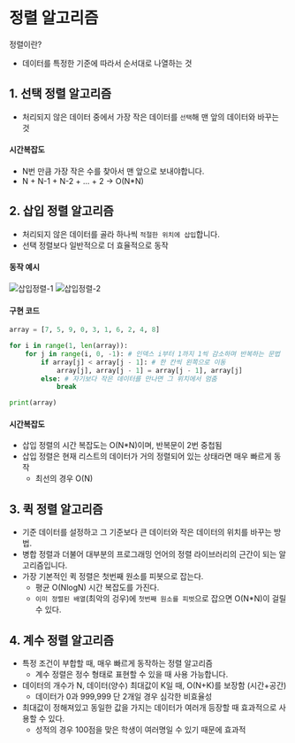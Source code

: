 # 정렬 알고리즘

정렬이란?
- 데이터를 특정한 기준에 따라서 순서대로 나열하는 것

## 1. 선택 정렬 알고리즘

- 처리되지 않은 데이터 중에서 가장 작은 데이터를 `선택`해 맨 앞의 데이터와 바꾸는 것

#### 시간복잡도

- N번 만큼 가장 작은 수를 찾아서 맨 앞으로 보내야합니다.
- N + N-1 + N-2 + ... + 2 -> O(N*N)

## 2. 삽입 정렬 알고리즘

- 처리되지 않은 데이터를 골라 하나씩 `적절한 위치에 삽입`합니다.
- 선택 정렬보다 일반적으로 더 효율적으로 동작

#### 동작 예시

![삽입정렬-1](./images/4/삽입정렬알고리즘-1.png)
![삽입정렬-2](./images/4/삽입정렬알고리즘-2.png)

#### 구현 코드

```python
array = [7, 5, 9, 0, 3, 1, 6, 2, 4, 8]

for i in range(1, len(array)):
    for j in range(i, 0, -1): # 인덱스 i부터 1까지 1씩 감소하며 반복하는 문법
        if array[j] < array[j - 1]: # 한 칸씩 왼쪽으로 이동
            array[j], array[j - 1] = array[j - 1], array[j]
        else: # 자기보다 작은 데이터를 만나면 그 위치에서 멈춤
            break

print(array)
```

#### 시간복잡도

- 삽입 정렬의 시간 복잡도는 O(N*N)이며, 반복문이 2번 중첩됨
- 삽입 정렬은 현재 리스트의 데이터가 거의 정렬되어 있는 상태라면 매우 빠르게 동작
    - 최선의 경우 O(N)


## 3. 퀵 정렬 알고리즘

- 기준 데이터를 설정하고 그 기준보다 큰 데이터와 작은 데이터의 위치를 바꾸는 방법.
- 병합 정렬과 더불어 대부분의 프로그래밍 언어의 정렬 라이브러리의 근간이 되는 알고리즘입니다.
- 가장 기본적인 퀵 정렬은 첫번째 원소를 피봇으로 잡는다.
    - 평균 O(NlogN) 시간 복잡도를 가진다.
    - `이미 정렬된 배열`(최악의 겅우)에 `첫번째 원소를 피벗`으로 잡으면 O(N*N)이 걸릴 수 있다.


## 4. 계수 정렬 알고리즘

- 특정 조건이 부합할 때, 매우 빠르게 동작하는 정렬 알고리즘
    - 계수 정렬은 정수 형태로 표현할 수 있을 때 사용 가능합니다.
- 데이터의 개수가 N, 데이터(양수) 최대값이 K일 때, O(N+K)를 보장함 (시간+공간)
    - 데이터가 0과 999,999 단 2개일 경우 심각한 비효율성
- 최대값이 정해져있고 동일한 값을 가지는 데이터가 여러개 등장할 때 효과적으로 사용할 수 있다.
    - 성적의 경우 100점을 맞은 학생이 여러명일 수 있기 때문에 효과적